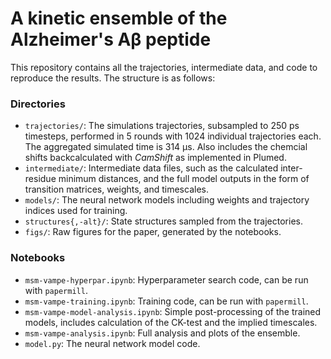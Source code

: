 # A kinetic ensemble of the Alzheimer's Aβ peptide

This repository contains all the trajectories, intermediate data, and code to reproduce the results. The structure is as follows:

### Directories
- `trajectories/`: The simulations trajectories, subsampled to 250 ps timesteps, performed in 5 rounds with 1024 individual trajectories each. The aggregated simulated time is 314 µs. Also includes the chemcial shifts backcalculated with *CamShift* as implemented in Plumed.
- `intermediate/`: Intermediate data files, such as the calculated inter-residue minimum distances, and the full model outputs in the form of transition matrices, weights, and timescales.
- `models/`: The neural network models including weights and trajectory indices used for training.
- `structures{,-alt}/`: State structures sampled from the trajectories.
- `figs/`: Raw figures for the paper, generated by the notebooks.

### Notebooks
- `msm-vampe-hyperpar.ipynb`: Hyperparameter search code, can be run with `papermill`.
- `msm-vampe-training.ipynb`: Training code, can be run with `papermill`.
- `msm-vampe-model-analysis.ipynb`: Simple post-processing of the trained models, includes calculation of the CK-test and the implied timescales.
- `msm-vampe-analysis.ipynb`: Full analysis and plots of the ensemble.
- `model.py`: The neural network model code.